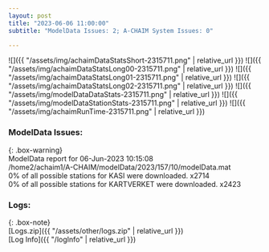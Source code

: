 ```yaml
---
layout: post
title: "2023-06-06 11:00:00"
subtitle: "ModelData Issues: 2; A-CHAIM System Issues: 0"

---
```


![]({{ "/assets/img/achaimDataStatsShort-2315711.png" | relative_url }})
![]({{ "/assets/img/achaimDataStatsLong00-2315711.png" | relative_url }})
![]({{ "/assets/img/achaimDataStatsLong01-2315711.png" | relative_url }})
![]({{ "/assets/img/achaimDataStatsLong02-2315711.png" | relative_url }})
![]({{ "/assets/img/modelDataDataStats-2315711.png" | relative_url }})
![]({{ "/assets/img/modelDataStationStats-2315711.png" | relative_url }})
![]({{ "/assets/img/achaimRunTime-2315711.png" | relative_url }})


### ModelData Issues:  
  
{: .box-warning}  
 ModelData report for 06-Jun-2023 10:15:08   
 /home2/achaim1/A-CHAIM/modelData/2023/157/10/modelData.mat   
 0% of all possible stations for KASI were downloaded. x2714   
 0% of all possible stations for KARTVERKET were downloaded. x2423   
  


### Logs:  
  
{: .box-note}  
[Logs.zip]({{ "/assets/other/logs.zip" | relative_url }})  
[Log Info]({{ "/logInfo" | relative_url }})  
